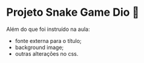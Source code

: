 # Projeto Snake Game Dio :snake:

Além do que foi instruído na aula:

- fonte externa para o título;
- background image;
- outras alterações no css.

